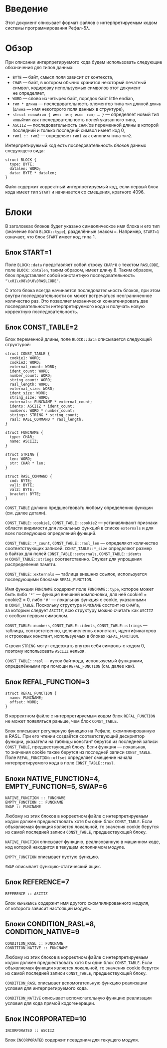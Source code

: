 # Введение

Этот документ описывает формат файлов с интерпретируемым кодом системы
программирования Рефал-5λ.

# Обзор

При описании интерпретируемого кода будем использовать следующие обозначения
для типов данных:

* `BYTE` — байт, смысл поля зависит от контекста,
* `CHAR` — байт, в котором обычно хранится некоторый печатный символ, кодировку
  используемых символов этот документ не определяет,
* `WORD` — слово из четырёх байт, порядок байт little endian,
* `тип * длина` — последовательность элементов типа `тип` длиной `длина`
  (`длина` — имя некоторого поля данных в структуре),
* `struct новыйтип { имя: тип; имя: тип; … }` — определяет новый тип `новыйтип`
  как последовательность полей указанного типа,
* `ASCIIZ` — последовательность `CHAR`’ов переменной длины в которой последний
  и только последний символ имеет код 0,
* `тип1 :: тип2` — определяет `тип1` как синоним типа `тип2`.

Интерпретируемый код есть последовательность _блоков_ данных следующего вида:

    struct BLOCK {
      type: BYTE;
      datalen: WORD;
      data: BYTE * datalen;
    }

Файл содержит корректный интерпретируемый код, если первый блок кода имеет тип
`START` и начинается со смещения, кратного 4096.

# Блоки
В заголовках блоков будет указано символическое имя блока и его тип (значение
поля `BLOCK::type`), разделённые знаком `=`. Например, `START=1` означает, что
блок `START` имеет код типа 1.

## Блок START=1

Поле `BLOCK::data` представляет собой строку `CHAR*8` с текстом `RASLCODE`,
поле `BLOCK::datalen`, таким образом, имеет длину 8. Таким образом, блок
представляет собой константную последовательность `"\x01\x08\0\0\0RASLCODE"`.

С этого блока всегда начинается последовательность блоков, при этом внутри
последовательности он может встречаться неограниченное количество раз. Это
позволяет механически конкатенировать две последовательности интерпретируемого
кода и получать новую корректную последовательность.

## Блок CONST_TABLE=2

Блок переменной длины, поле `BLOCK::data` описывается следующей структурой:

    struct CONST_TABLE {
      cookie1: WORD;
      cookie2: WORD;
      external_count: WORD;
      ident_count: WORD;
      number_count: WORD;
      string_count: WORD;
      rasl_length: WORD;
      external_size: WORD;
      ident_size: WORD;
      string_size: WORD;
      externals: FUNCNAME * external_count;
      idents: ASCIIZ * ident_count;
      numbers: WORD * number_count;
      strings: STRING * string_count;
      rasl: RASL_COMMAND * rasl_length;
    }

    struct FUNCNAME {
      type: CHAR;
      name: ASCIIZ;
    }

    struct STRING {
      len: WORD;
      str: CHAR * len;
    }

    struct RASL_COMMAND {
      cmd: BYTE;
      val1: BYTE;
      val2: BYTE;
      bracket: BYTE;
    }

`CONST_TABLE` должно предшествовать любому определению функции (см. далее
детали).

`CONST_TABLE::cookie1`, `CONST_TABLE::cookie2` — устанавливают признаки области
видимости для локальных функций в списке `externals` и для всех последующих
определений функций.

`CONST_TABLE::*_count`, `CONST_TABLE::rasl_len` — определяют количество
соответствующих записей. `CONST_TABLE::*_size` определяют размер в байтах для
полей `CONST_TABLE::externals`, `CONST_TABLE::idents` и `CONST_TABLE::strings`
соответственно. Служат для упрощения распределения памяти.

`CONST_TABLE::externals` — таблица внешних ссылок, используется последующими
блоками `REFAL_FUNCTION`.

Имя функции `FUNCNAME` содержит поле `FUNCNAME::type`, которое может быть либо
`'*'` — функция внешней компоновки, для неё cookie1 = cookie2 = 0, либо `'#'` —
локальная функция с cookie, указанными в `CONST_TABLE`. Поскольку структура
`FUNCNAME` состоит из `CHAR`’а, за которым следует `ASCIIZ`, всю структуру
можно считать как `ASCIIZ` с особым первым символом.

`CONST_TABLE::numbers`, `CONST_TABLE::idents`, `CONST_TABLE::strings` — таблицы,
соответственно, целочисленных констант, идентификаторов и строковых констант,
используемых в блоках `REFAL_FUNCTION`.

Строки `STRING` могут содержать внутри себя символы с кодом 0, поэтому
использовать `ASCIIZ` нельзя.

`CONST_TABLE::rasl` — кусок байткода, используемый функциями, определёнными
при помощи `REFAL_FUNCTION` (см. далее как).

## Блок REFAL_FUNCTION=3

    struct REFAL_FUNCTION {
      name: FUNCNAME;
      offset: WORD;
    }

В корректном файле с интерпретируемым кодом блок `REFAL_FUNCTION` не может
появляться раньше, чем блок `CONST_TABLE`.

Блок описывает регулярную функцию на Рефале, скомпилированную в RASL. При его
чтении создаётся соответствующий дескриптор функции, указатели на таблицы
констант берутся из последней записи `CONST_TABLE`, предшествующей блоку.
Если функция — локальная, то значения cookie также берутся из последней
записи `CONST_TABLE`. Поле `REFAL_FUNCTION::offset` определяет смещение
начала интерпретируемого кода в поле `CONST_TABLE::rasl`.

## Блоки NATIVE_FUNCTION=4, EMPTY_FUNCTION=5, SWAP=6

    NATIVE_FUNCTION :: FUNCNAME
    EMPTY_FUNCTION :: FUNCNAME
    SWAP :: FUNCNAME

Любому из этих блоков в корректном файле с интерпретируемым кодом должен
предшествовать хотя бы один блок `CONST_TABLE`. Если объявляемая функция
является локальной, то значения cookie берутся из самой последней записи
`CONST_TABLE`, предшествующей блоку.

`NATIVE_FUNCTION` описывает функцию, реализованную в машинном коде, код которой
находится в текущем исполнимом модуле.

`EMPTY_FUNCTION` описывает пустую функцию.

`SWAP` описывает функцию-статический ящик.

## Блок REFERENCE=7

    REFERENCE :: ASCIIZ

Блок `REFERENCE` содержит имя другого скомпилированного модуля, от которого
зависит настоящий модуль.

## Блоки CONDITION_RASL=8, CONDITION_NATIVE=9

    CONDITION_RASL :: FUNCNAME
    CONDITION_NATIVE :: FUNCNAME

Любому из этих блоков в корректном файле с интерпретируемым кодом должен
предшествовать хотя бы один блок `CONST_TABLE`. Если объявляемая функция
является локальной, то значения cookie берутся из самой последней записи
`CONST_TABLE`, предшествующей блоку.

`CONDITION_RASL` описывает вспомогательную функцию реализации условия
для интерпретируемого кода.

`CONDITION_NATIVE` описывает вспомогательную функцию реализации условия
для кода прямой кодогенерации.

## Блок INCORPORATED=10

    INCORPORATED :: ASCIIZ

Блок `INCORPORATED` содержит псевдоним для текущего модуля.

